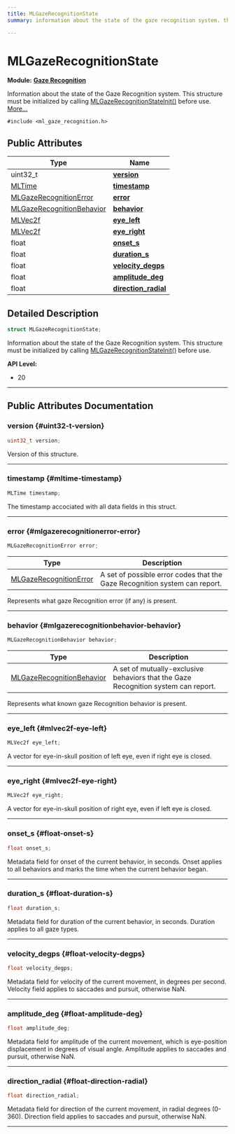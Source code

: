 ```yaml
---
title: MLGazeRecognitionState
summary: information about the state of the gaze recognition system. this structure must be initialized by calling mlgazerecognitionstateinit before use. 

---
```


# MLGazeRecognitionState

**Module:** **[Gaze Recognition](/versioned_docs/version-03-Jan-2023/api-ref/api/Modules/group___gaze_recognition/group___gaze_recognition.md)**



Information about the state of the Gaze Recognition system. This structure must be initialized by calling [MLGazeRecognitionStateInit()](/versioned_docs/version-03-Jan-2023/api-ref/api/Modules/group___gaze_recognition/group___gaze_recognition.md#void-mlgazerecognitionstateinit) before use.  [More...](#detailed-description)


`#include <ml_gaze_recognition.h>`

## Public Attributes

| Type           | Name           |
| -------------- | -------------- |
| uint32_t | **[version](/versioned_docs/version-03-Jan-2023/api-ref/api/Modules/group___gaze_recognition/group___gaze_recognition.md#uint32-t-version)**  |
| [MLTime](/versioned_docs/version-03-Jan-2023/api-ref/api/Modules/group___common/group___common.md#int64-t-mltime) | **[timestamp](/versioned_docs/version-03-Jan-2023/api-ref/api/Modules/group___gaze_recognition/group___gaze_recognition.md#mltime-timestamp)**  |
| [MLGazeRecognitionError](/versioned_docs/version-03-Jan-2023/api-ref/api/Modules/group___gaze_recognition/group___gaze_recognition.md#enums-mlgazerecognitionerror) | **[error](/versioned_docs/version-03-Jan-2023/api-ref/api/Modules/group___gaze_recognition/group___gaze_recognition.md#mlgazerecognitionerror-error)**  |
| [MLGazeRecognitionBehavior](/versioned_docs/version-03-Jan-2023/api-ref/api/Modules/group___gaze_recognition/group___gaze_recognition.md#enums-mlgazerecognitionbehavior) | **[behavior](/versioned_docs/version-03-Jan-2023/api-ref/api/Modules/group___gaze_recognition/group___gaze_recognition.md#mlgazerecognitionbehavior-behavior)**  |
| [MLVec2f](/versioned_docs/version-03-Jan-2023/api-ref/api/Modules/group___common/struct_m_l_vec2f.md) | **[eye_left](/versioned_docs/version-03-Jan-2023/api-ref/api/Modules/group___gaze_recognition/group___gaze_recognition.md#mlvec2f-eye-left)**  |
| [MLVec2f](/versioned_docs/version-03-Jan-2023/api-ref/api/Modules/group___common/struct_m_l_vec2f.md) | **[eye_right](/versioned_docs/version-03-Jan-2023/api-ref/api/Modules/group___gaze_recognition/group___gaze_recognition.md#mlvec2f-eye-right)**  |
| float | **[onset_s](/versioned_docs/version-03-Jan-2023/api-ref/api/Modules/group___gaze_recognition/group___gaze_recognition.md#float-onset-s)**  |
| float | **[duration_s](/versioned_docs/version-03-Jan-2023/api-ref/api/Modules/group___gaze_recognition/group___gaze_recognition.md#float-duration-s)**  |
| float | **[velocity_degps](/versioned_docs/version-03-Jan-2023/api-ref/api/Modules/group___gaze_recognition/group___gaze_recognition.md#float-velocity-degps)**  |
| float | **[amplitude_deg](/versioned_docs/version-03-Jan-2023/api-ref/api/Modules/group___gaze_recognition/group___gaze_recognition.md#float-amplitude-deg)**  |
| float | **[direction_radial](/versioned_docs/version-03-Jan-2023/api-ref/api/Modules/group___gaze_recognition/group___gaze_recognition.md#float-direction-radial)**  |

## Detailed Description

```cpp
struct MLGazeRecognitionState;
```

Information about the state of the Gaze Recognition system. This structure must be initialized by calling [MLGazeRecognitionStateInit()](/versioned_docs/version-03-Jan-2023/api-ref/api/Modules/group___gaze_recognition/group___gaze_recognition.md#void-mlgazerecognitionstateinit) before use. 




**API Level:**
  * 20 




-----------
## Public Attributes Documentation

### version {#uint32-t-version}

```cpp
uint32_t version;
```


Version of this structure. 





-----------

### timestamp {#mltime-timestamp}

```cpp
MLTime timestamp;
```


The timestamp accociated with all data fields in this struct. 





-----------

### error {#mlgazerecognitionerror-error}

```cpp
MLGazeRecognitionError error;
```



| Type | Description |
|--|--|
| [MLGazeRecognitionError](/versioned_docs/version-03-Jan-2023/api-ref/api/Modules/group___gaze_recognition/group___gaze_recognition.md#enums-mlgazerecognitionerror) | A set of possible error codes that the Gaze Recognition system can report.  |


Represents what gaze Recognition error (if any) is present. 





-----------

### behavior {#mlgazerecognitionbehavior-behavior}

```cpp
MLGazeRecognitionBehavior behavior;
```



| Type | Description |
|--|--|
| [MLGazeRecognitionBehavior](/versioned_docs/version-03-Jan-2023/api-ref/api/Modules/group___gaze_recognition/group___gaze_recognition.md#enums-mlgazerecognitionbehavior) | A set of mutually-exclusive behaviors that the Gaze Recognition system can report.  |


Represents what known gaze Recognition behavior is present. 





-----------

### eye_left {#mlvec2f-eye-left}

```cpp
MLVec2f eye_left;
```


A vector for eye-in-skull position of left eye, even if right eye is closed. 





-----------

### eye_right {#mlvec2f-eye-right}

```cpp
MLVec2f eye_right;
```


A vector for eye-in-skull position of right eye, even if left eye is closed. 





-----------

### onset_s {#float-onset-s}

```cpp
float onset_s;
```


Metadata field for onset of the current behavior, in seconds. Onset applies to all behaviors and marks the time when the current behavior began. 





-----------

### duration_s {#float-duration-s}

```cpp
float duration_s;
```


Metadata field for duration of the current behavior, in seconds. Duration applies to all gaze types. 





-----------

### velocity_degps {#float-velocity-degps}

```cpp
float velocity_degps;
```


Metadata field for velocity of the current movement, in degrees per second. Velocity field applies to saccades and pursuit, otherwise NaN. 





-----------

### amplitude_deg {#float-amplitude-deg}

```cpp
float amplitude_deg;
```


Metadata field for amplitude of the current movement, which is eye-position displacement in degrees of visual angle. Amplitude applies to saccades and pursuit, otherwise NaN. 





-----------

### direction_radial {#float-direction-radial}

```cpp
float direction_radial;
```


Metadata field for direction of the current movement, in radial degrees (0-360). Direction field applies to saccades and pursuit, otherwise NaN. 





-----------

